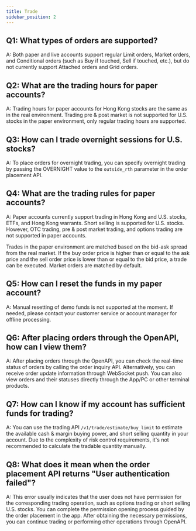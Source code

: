 ```yaml
---
title: Trade
sidebar_position: 2
---
```


## Q1: What types of orders are supported?

A: Both paper and live accounts support regular Limit orders, Market orders, and Conditional orders (such as Buy if touched, Sell if touched, etc.), but do not currently support Attached orders and Grid orders.

## Q2: What are the trading hours for paper accounts?

A: Trading hours for paper accounts for Hong Kong stocks are the same as in the real environment. Trading pre & post market is not supported for U.S. stocks in the paper environment, only regular trading hours are supported.

## Q3: How can I trade overnight sessions for U.S. stocks?

A: To place orders for overnight trading, you can specify overnight trading by passing the OVERNIGHT value to the `outside_rth` parameter in the order placement API.

## Q4: What are the trading rules for paper accounts?

A: Paper accounts currently support trading in Hong Kong and U.S. stocks, ETFs, and Hong Kong warrants. Short selling is supported for U.S. stocks. However, OTC trading, pre & post market trading, and options trading are not supported in paper accounts.

Trades in the paper environment are matched based on the bid-ask spread from the real market. If the buy order price is higher than or equal to the ask price and the sell order price is lower than or equal to the bid price, a trade can be executed. Market orders are matched by default.

## Q5: How can I reset the funds in my paper account?

A: Manual resetting of demo funds is not supported at the moment. If needed, please contact your customer service or account manager for offline processing.

## Q6: After placing orders through the OpenAPI, how can I view them?

A: After placing orders through the OpenAPI, you can check the real-time status of orders by calling the order inquiry API. Alternatively, you can receive order update information through WebSocket push. You can also view orders and their statuses directly through the App/PC or other terminal products.

## Q7: How can I know if my account has sufficient funds for trading?

A: You can use the trading API `/v1/trade/estimate/buy_limit` to estimate the available cash & margin buying power, and short selling quantity in your account. Due to the complexity of risk control requirements, it's not recommended to calculate the tradable quantity manually.

## Q8: What does it mean when the order placement API returns "User authentication failed"?

A: This error usually indicates that the user does not have permission for the corresponding trading operation, such as options trading or short selling U.S. stocks. You can complete the permission opening process guided by the order placement in the app. After obtaining the necessary permissions, you can continue trading or performing other operations through OpenAPI.
